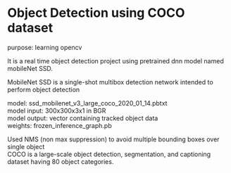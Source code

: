 # Object Detection using COCO dataset

purpose: learning opencv<br>

It is a real time object detection project using pretrained dnn model named mobileNet SSD.<br>

MobileNet SSD is a single-shot multibox detection network intended to perform object detection <br>

model: ssd_mobilenet_v3_large_coco_2020_01_14.pbtxt<br>
model input: 300x300x3x1 in BGR<br>
model output: vector containing tracked object data<br>
weights: frozen_inference_graph.pb <br>

Used NMS (non max suppression) to avoid multiple bounding boxes over single object<br>
COCO is a large-scale object detection, segmentation, and captioning dataset having 80 object categories.<br>
